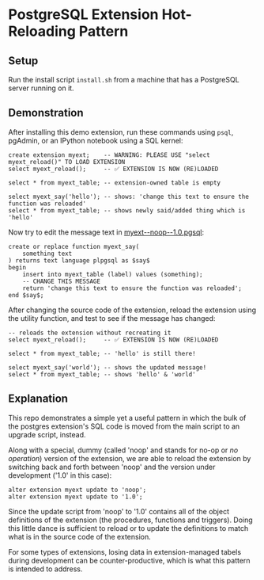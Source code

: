 # PostgreSQL Extension Hot-Reloading Pattern

## Setup

Run the install script `install.sh` from a machine that has a PostgreSQL server running on it.

## Demonstration

After installing this demo extension, run these commands using `psql`, pgAdmin, or an IPython notebook using a SQL kernel:

```plpgsql
create extension myext;    -- WARNING: PLEASE USE "select myext_reload()" TO LOAD EXTENSION
select myext_reload();     -- ✅ EXTENSION IS NOW (RE)LOADED

select * from myext_table; -- extension-owned table is empty

select myext_say('hello'); -- shows: 'change this text to ensure the function was reloaded'
select * from myext_table; -- shows newly said/added thing which is 'hello'
```

Now try to edit the message text in [myext--noop--1.0.pgsql](./myext--noop--1.0.pgsql):

```plpgsql
create or replace function myext_say(
    something text
) returns text language plpgsql as $say$
begin 
    insert into myext_table (label) values (something);
    -- CHANGE THIS MESSAGE
    return 'change this text to ensure the function was reloaded';
end $say$;
```

After changing the source code of the extension, reload the extension using the utility function, and test to see if the message has changed:

```plpgsql
-- reloads the extension without recreating it
select myext_reload();     -- ✅ EXTENSION IS NOW (RE)LOADED

select * from myext_table; -- 'hello' is still there!

select myext_say('world'); -- shows the updated message!
select * from myext_table; -- shows 'hello' & 'world'
```

## Explanation

This repo demonstrates a simple yet a useful pattern in which the bulk of the postgres extension's SQL code is moved from the main script to an upgrade script, instead.

Along with a special, dummy (called 'noop' and stands for no-op or _no operation_) version of the extension, we are able to reload the extension by switching back and forth between 'noop' and the version under development ('1.0' in this case):

```PLpgSQL
alter extension myext update to 'noop';
alter extension myext update to '1.0';
```

Since the update script from 'noop' to '1.0' contains all of the object definitions of the extension (the procedures, functions and triggers). Doing this little dance is sufficient to reload or to update the definitions to match what is in the source code of the extension.

For some types of extensions, losing data in extension-managed tabels during development can be counter-productive, which is what this pattern is intended to address.